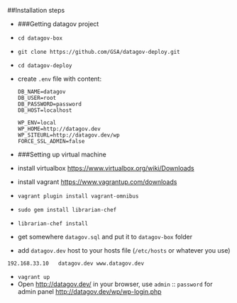 ##Installation steps

* ###Getting datagov project
 * `cd datagov-box`
 * `git clone https://github.com/GSA/datagov-deploy.git`
 * `cd datagov-deploy`
 * create `.env` file with content:
    ```
    DB_NAME=datagov
    DB_USER=root
    DB_PASSWORD=password
    DB_HOST=localhost

    WP_ENV=local
    WP_HOME=http://datagov.dev
    WP_SITEURL=http://datagov.dev/wp
    FORCE_SSL_ADMIN=false
    ```
* ###Setting up virtual machine
 * install virtualbox https://www.virtualbox.org/wiki/Downloads
 * install vagrant https://www.vagrantup.com/downloads
 * `vagrant plugin install vagrant-omnibus`

 * `sudo gem install librarian-chef`
 * `librarian-chef install`

 * get somewhere `datagov.sql` and put it to `datagov-box` folder
 * add `datagov.dev` host to your hosts file (`/etc/hosts` or whatever you use)

  ```
  192.168.33.10   datagov.dev www.datagov.dev
  ```

 * `vagrant up`
 * Open http://datagov.dev/ in your browser, use `admin` :: `password` for admin panel http://datagov.dev/wp/wp-login.php